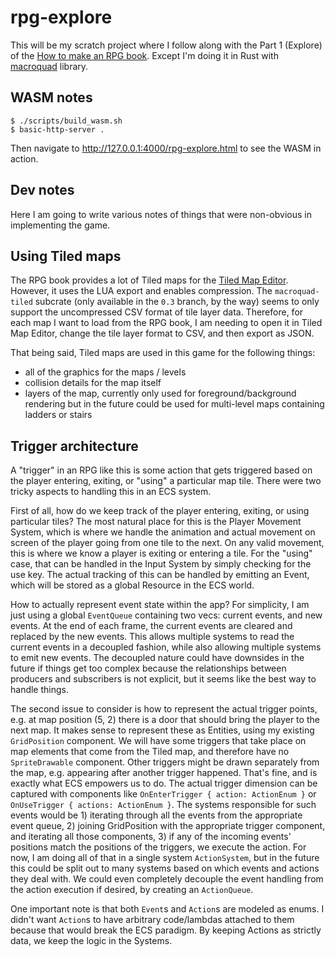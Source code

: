 # rpg-explore

This will be my scratch project where I follow along with the Part 1 (Explore) of the [How to make an RPG book](http://howtomakeanrpg.com/a/how-to-make-an-rpg-release.html).
Except I'm doing it in Rust with [macroquad](https://github.com/not-fl3/macroquad) library.

## WASM notes

```
$ ./scripts/build_wasm.sh
$ basic-http-server .
```

Then navigate to http://127.0.0.1:4000/rpg-explore.html to see the WASM in action.

## Dev notes

Here I am going to write various notes of things that were non-obvious in implementing the game.

## Using Tiled maps

The RPG book provides a lot of Tiled maps for the [Tiled Map Editor](https://www.mapeditor.org/). However, it uses the LUA export and enables compression. The `macroquad-tiled` subcrate
(only available in the `0.3` branch, by the way) seems to only support the uncompressed CSV format of tile layer data. Therefore, for each map I want to load from the RPG book, I am needing
to open it in Tiled Map Editor, change the tile layer format to CSV, and then export as JSON.

That being said, Tiled maps are used in this game for the following things:
- all of the graphics for the maps / levels
- collision details for the map itself
- layers of the map, currently only used for foreground/background rendering but in the future could be used for multi-level maps containing ladders or stairs

## Trigger architecture

A "trigger" in an RPG like this is some action that gets triggered based on the player entering, exiting, or "using" a particular map tile. There were two tricky aspects to handling this in an ECS system.

First of all, how do we keep track of the player entering, exiting, or using particular tiles? The most natural place for this is the Player Movement System, which is where we handle the animation and actual movement on screen of the player going from one tile to the next. On any valid movement, this is where we know a player is exiting or entering a tile. For the "using" case, that can be handled in the Input System by simply checking for the use key. The actual tracking of this can be handled by emitting an Event, which will be stored as a global Resource in the ECS world.

How to actually represent event state within the app? For simplicity, I am just using a global `EventQueue` containing two vecs: current events, and new events. At the end of each frame, the current events are cleared and replaced by the new events. This allows multiple systems to read the current events in a decoupled fashion, while also allowing multiple systems to emit new events. The decoupled nature could have downsides in the future if things get too complex because the relationships between producers and subscribers is not explicit, but it seems like the best way to handle things.

The second issue to consider is how to represent the actual trigger points, e.g. at map position (5, 2) there is a door that should bring the player to the next map. It makes sense to represent these as Entities, using my existing `GridPosition` component. We will have some triggers that take place on map elements that come from the Tiled map, and therefore have no `SpriteDrawable` component. Other triggers might be drawn separately from the map, e.g. appearing after another trigger happened. That's fine, and is exactly what ECS empowers us to do. The actual trigger dimension can be captured with components like `OnEnterTrigger { action: ActionEnum }` or `OnUseTrigger { actions: ActionEnum }`. The systems responsible for such events would be 1) iterating through all the events from the appropriate event queue, 2) joining GridPosition with the appropriate trigger component, and iterating all those components, 3) if any of the incoming events' positions match the positions of the triggers, we execute the action. For now, I am doing all of that in a single system `ActionSystem`, but in the future this could be split out to many systems based on which events and actions they deal with. We could even completely decouple the event handling from the action execution if desired, by creating an `ActionQueue`.

One important note is that both `Event`s and `Action`s are modeled as enums. I didn't want `Action`s to have arbitrary code/lambdas attached to them because that would break the ECS paradigm. By keeping Actions as strictly data, we keep the logic in the Systems.